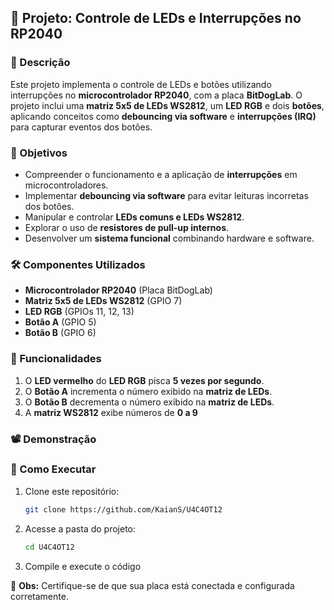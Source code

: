 ## 🚀 Projeto: Controle de LEDs e Interrupções no RP2040  

### 📌 Descrição  
Este projeto implementa o controle de LEDs e botões utilizando interrupções no **microcontrolador RP2040**, com a placa **BitDogLab**. O projeto inclui uma **matriz 5x5 de LEDs WS2812**, um **LED RGB** e dois **botões**, aplicando conceitos como **debouncing via software** e **interrupções (IRQ)** para capturar eventos dos botões.  

### 🎯 Objetivos  
- Compreender o funcionamento e a aplicação de **interrupções** em microcontroladores.  
- Implementar **debouncing via software** para evitar leituras incorretas dos botões.  
- Manipular e controlar **LEDs comuns e LEDs WS2812**.  
- Explorar o uso de **resistores de pull-up internos**.  
- Desenvolver um **sistema funcional** combinando hardware e software.  

### 🛠 Componentes Utilizados  
- **Microcontrolador RP2040** (Placa BitDogLab)  
- **Matriz 5x5 de LEDs WS2812** (GPIO 7)  
- **LED RGB** (GPIOs 11, 12, 13)  
- **Botão A** (GPIO 5)  
- **Botão B** (GPIO 6)  

### 🔧 Funcionalidades  
1. O **LED vermelho** do **LED RGB** pisca **5 vezes por segundo**.  
2. O **Botão A** incrementa o número exibido na **matriz de LEDs**.  
3. O **Botão B** decrementa o número exibido na **matriz de LEDs**.  
4. A **matriz WS2812** exibe números de **0 a 9**

### 📽 Demonstração  


### 🚀 Como Executar  
1. Clone este repositório:  
   ```bash
   git clone https://github.com/KaianS/U4C4OT12
   ```
2. Acesse a pasta do projeto:  
   ```bash
   cd U4C4OT12
   ```
3. Compile e execute o código

📌 **Obs:** Certifique-se de que sua placa está conectada e configurada corretamente.  


